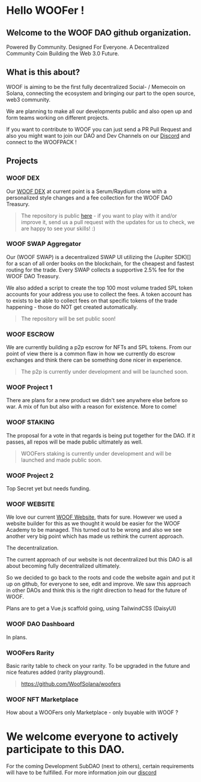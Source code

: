 # Hello WOOFer !

## Welcome to the WOOF DAO github organization. 

Powered By Community. Designed For ‍Everyone.
A Decentralized Community Coin Building the Web 3.0 Future.


## What is this about?

WOOF is aiming to be the first fully decentralized Social- / Memecoin on Solana, connecting the ecosystem and bringing our part to the open source, web3 community. 

We are planning to make all our developments public and also open up and form teams working on different projects.

If you want to contribute to WOOF you can just send a PR Pull Request and also you might want to join our DAO and Dev Channels on our [Discord](https://discord.gg/woofsolana) and connect to the WOOFPACK !


## Projects

### WOOF DEX

Our [WOOF DEX](https://dex.woofsolana.io) at current point is a Serum/Raydium clone with a personalized style changes and a fee collection for the WOOF DAO Treasury. 

> The repository is public [here](https://github.com/WoofSolana/woof-dex)  - if you want to play with it and/or improve it, send us a pull request with the updates for us to check, we are happy to see your skills! :)


### WOOF SWAP Aggregator

Our (WOOF SWAP) is a decentralized SWAP UI utilizing the (Jupiter SDK)[] for a scan of all order books on the blockchain, for the cheapest and fastest routing for the trade. 
Every SWAP collects a supportive 2.5% fee for the WOOF DAO Treasury.

We also added a script to create the top 100 most volume traded SPL token accounts for your address you use to collect the fees. 
A token account has to exists to be able to collect fees on that specific tokens of the trade happening - those do NOT get created automatically.

> The repository will be set public soon!

### WOOF ESCROW

We are currently building a p2p escrow for NFTs and SPL tokens. 
From our point of view there is a common flaw in how we currently do escrow exchanges and think there can be something done nicer in experience. 

> The p2p is currently under development and will be launched soon. 


### WOOF Project 1

There are plans for a new product we didn't see anywhere else before so war. A mix of fun but also with a reason for existence. More to come!

### WOOF STAKING

The proposal for a vote in that regards is being put together for the DAO. 
If it passes, all repos will be made public ultimately as well.

> WOOFers staking is currently under development and will be launched and made public soon. 

### WOOF Project 2

Top Secret yet but needs funding.


### WOOF WEBSITE

We love our current [WOOF Website](https://woofsolana.io), thats for sure. 
However we used a website builder for this as we thought it would be easier for the WOOF Academy to be managed. This turned out to be wrong and also we see another very big point which has made us rethink the current approach. 

The decentralization. 

The current approach of our website is not decentralized but this DAO is all about becoming fully decentralized ultimately. 

So we decided to go back to the roots and code the website again and put it up on github, for everyone to see, edit and improve. 
We saw this approach in other DAOs and think this is the right direction to head for the future of WOOF. 

Plans are to get a Vue.js scaffold going, using TailwindCSS (DaisyUI)

### WOOF DAO Dashboard

In plans.

### WOOFers Rarity

Basic rarity table to check on your rarity. To be upgraded in the future and nice features added (rarity playground).

> https://github.com/WoofSolana/woofers

### WOOF NFT Marketplace 

How about a WOOFers only Marketplace - only buyable with WOOF ?




# We welcome everyone to actively participate to this DAO. 
For the coming Development SubDAO (next to others), certain requirements will have to be fulfilled. 
For more information join our [discord](https://discord.gg/woofsolana)
